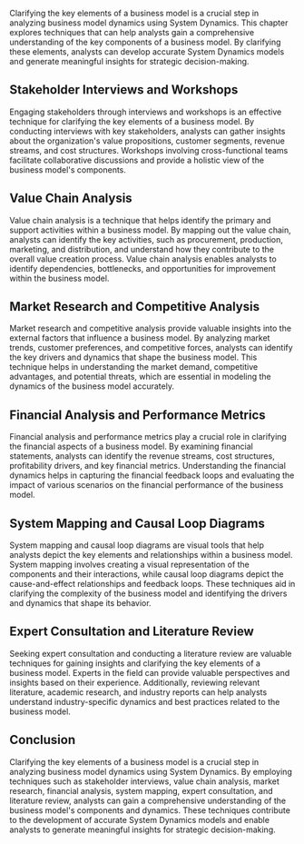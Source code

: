 
Clarifying the key elements of a business model is a crucial step in analyzing business model dynamics using System Dynamics. This chapter explores techniques that can help analysts gain a comprehensive understanding of the key components of a business model. By clarifying these elements, analysts can develop accurate System Dynamics models and generate meaningful insights for strategic decision-making.

## Stakeholder Interviews and Workshops

Engaging stakeholders through interviews and workshops is an effective technique for clarifying the key elements of a business model. By conducting interviews with key stakeholders, analysts can gather insights about the organization's value propositions, customer segments, revenue streams, and cost structures. Workshops involving cross-functional teams facilitate collaborative discussions and provide a holistic view of the business model's components.

## Value Chain Analysis

Value chain analysis is a technique that helps identify the primary and support activities within a business model. By mapping out the value chain, analysts can identify the key activities, such as procurement, production, marketing, and distribution, and understand how they contribute to the overall value creation process. Value chain analysis enables analysts to identify dependencies, bottlenecks, and opportunities for improvement within the business model.

## Market Research and Competitive Analysis

Market research and competitive analysis provide valuable insights into the external factors that influence a business model. By analyzing market trends, customer preferences, and competitive forces, analysts can identify the key drivers and dynamics that shape the business model. This technique helps in understanding the market demand, competitive advantages, and potential threats, which are essential in modeling the dynamics of the business model accurately.

## Financial Analysis and Performance Metrics

Financial analysis and performance metrics play a crucial role in clarifying the financial aspects of a business model. By examining financial statements, analysts can identify the revenue streams, cost structures, profitability drivers, and key financial metrics. Understanding the financial dynamics helps in capturing the financial feedback loops and evaluating the impact of various scenarios on the financial performance of the business model.

## System Mapping and Causal Loop Diagrams

System mapping and causal loop diagrams are visual tools that help analysts depict the key elements and relationships within a business model. System mapping involves creating a visual representation of the components and their interactions, while causal loop diagrams depict the cause-and-effect relationships and feedback loops. These techniques aid in clarifying the complexity of the business model and identifying the drivers and dynamics that shape its behavior.

## Expert Consultation and Literature Review

Seeking expert consultation and conducting a literature review are valuable techniques for gaining insights and clarifying the key elements of a business model. Experts in the field can provide valuable perspectives and insights based on their experience. Additionally, reviewing relevant literature, academic research, and industry reports can help analysts understand industry-specific dynamics and best practices related to the business model.

## Conclusion

Clarifying the key elements of a business model is a crucial step in analyzing business model dynamics using System Dynamics. By employing techniques such as stakeholder interviews, value chain analysis, market research, financial analysis, system mapping, expert consultation, and literature review, analysts can gain a comprehensive understanding of the business model's components and dynamics. These techniques contribute to the development of accurate System Dynamics models and enable analysts to generate meaningful insights for strategic decision-making.
